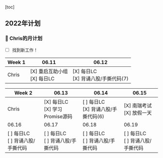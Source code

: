 [toc]

## 2022年计划

### 🐰 Chris的月计划

- [ ] 找到新工作！


| Week 1 | 06.11                                                     | 06.12 |
| ------ | --------------------------------------------------------- | ----- |
| Chris  | [X] 重启互助小组<br />[X] 每日LC | [X] 每日LC<br />[X] 背诵八股/手撕代码(7) |

| Week 2 | 06.13                              | 06.14                             | 06.15                              |
| ------ | ---------------------------------- | --------------------------------- | ---------------------------------- |
| Chris  | [X] 每日LC<br />[X] 学习Promise源码 | [ ] 每日LC<br />[X] 背诵八股/手撕代码(6)<br /> | [X] 南瑞考试<br />[X] 放假一天 |
| 06.16                             | 06.17                              | 06.18                              | 06.19                 |
| [ ] 每日LC<br />[ ] 背诵八股/手撕代码 | [ ] 每日LC<br />[ ] 背诵八股/手撕代码 | [ ] 每日LC<br />[ ] 背诵八股/手撕代码 | [ ] 每日LC<br />[ ] 背诵八股/手撕代码 |




